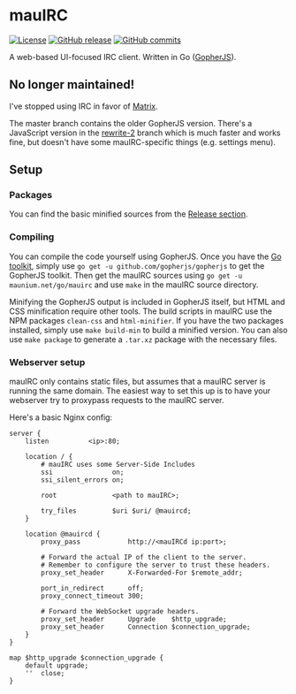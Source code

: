 # mauIRC
[![License](http://img.shields.io/:license-gpl3-blue.svg?style=flat-square)](http://www.gnu.org/licenses/gpl-3.0.html)
[![GitHub release](https://img.shields.io/github/release/tulir293/mauirc.svg?maxAge=600&style=flat-square)](https://github.com/tulir293/mauirc/releases)
[![GitHub commits](https://img.shields.io/github/commits-since/tulir293/mauirc/v2.0.0.svg?maxAge=600&style=flat-square)]()

A web-based UI-focused IRC client. Written in Go ([GopherJS](https://github.com/gopherjs/gopherjs)).

## No longer maintained!
I've stopped using IRC in favor of [Matrix](https://matrix.org).

The master branch contains the older GopherJS version. There's a JavaScript version in the [rewrite-2](/tulir/mauirc/tree/rewrite-2) branch which is much faster and works fine, but doesn't have some mauIRC-specific things (e.g. settings menu).

## Setup
### Packages
You can find the basic minified sources from the [Release section](https://github.com/tulir293/mauirc/releases).

### Compiling
You can compile the code yourself using GopherJS. Once you have the [Go toolkit](https://golang.org/doc/install), simply use `go get -u github.com/gopherjs/gopherjs` to get the GopherJS toolkit.
Then get the mauIRC sources using `go get -u maunium.net/go/mauirc` and use `make` in the mauIRC source directory.

Minifying the GopherJS output is included in GopherJS itself, but HTML and CSS minification require other tools.
The build scripts in mauIRC use the NPM packages `clean-css` and `html-minifier`.
If you have the two packages installed, simply use `make build-min` to build a minified version.
You can also use `make package` to generate a `.tar.xz` package with the necessary files.

### Webserver setup
mauIRC only contains static files, but assumes that a mauIRC server is running the same domain.
The easiest way to set this up is to have your webserver try to proxypass requests to the mauIRC server.

Here's a basic Nginx config:
```nginx
server {
	listen			<ip>:80;

	location / {
		# mauIRC uses some Server-Side Includes
		ssi               on;
		ssi_silent_errors on;

		root              <path to mauIRC>;

		try_files         $uri $uri/ @mauircd;
	}

	location @mauircd {
		proxy_pass            http://<mauIRCd ip:port>;

		# Forward the actual IP of the client to the server.
		# Remember to configure the server to trust these headers.
		proxy_set_header      X-Forwarded-For $remote_addr;

		port_in_redirect      off;
		proxy_connect_timeout 300;

		# Forward the WebSocket upgrade headers.
		proxy_set_header      Upgrade    $http_upgrade;
		proxy_set_header      Connection $connection_upgrade;
	}
}

map $http_upgrade $connection_upgrade {
	default	upgrade;
	''	close;
}
```
